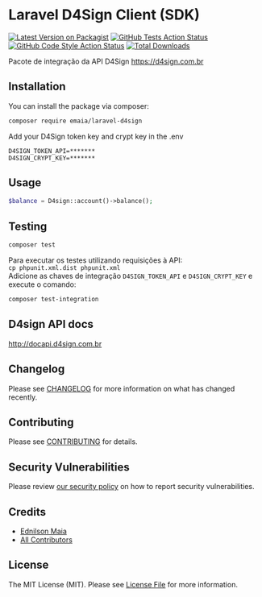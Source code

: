 # Laravel D4Sign Client (SDK)

[![Latest Version on Packagist](https://img.shields.io/packagist/v/emaia/laravel-d4sign.svg?style=flat-square)](https://packagist.org/packages/emaia/laravel-d4sign)
[![GitHub Tests Action Status](https://img.shields.io/github/workflow/status/emaia/laravel-d4sign/run-tests?label=tests)](https://github.com/emaia/laravel-d4sign/actions?query=workflow%3Arun-tests+branch%3Amain)
[![GitHub Code Style Action Status](https://img.shields.io/github/workflow/status/emaia/laravel-d4sign/Check%20&%20fix%20styling?label=code%20style)](https://github.com/emaia/laravel-d4sign/actions?query=workflow%3A"Check+%26+fix+styling"+branch%3Amain)
[![Total Downloads](https://img.shields.io/packagist/dt/emaia/laravel-d4sign.svg?style=flat-square)](https://packagist.org/packages/emaia/laravel-d4sign)

Pacote de integração da API D4Sign https://d4sign.com.br

## Installation

You can install the package via composer:

```bash
composer require emaia/laravel-d4sign
```

Add your D4Sign token key and crypt key in the .env

```
D4SIGN_TOKEN_API=*******  
D4SIGN_CRYPT_KEY=*******
```

## Usage

```php
$balance = D4sign::account()->balance();
```

## Testing

```bash
composer test
```

Para executar os testes utilizando requisições à API:  
`cp phpunit.xml.dist phpunit.xml`  
Adicione as chaves de integração `D4SIGN_TOKEN_API` e `D4SIGN_CRYPT_KEY` e execute o comando:

```bash
composer test-integration
```

## D4sign API docs

http://docapi.d4sign.com.br

## Changelog

Please see [CHANGELOG](CHANGELOG.md) for more information on what has changed recently.

## Contributing

Please see [CONTRIBUTING](.github/CONTRIBUTING.md) for details.

## Security Vulnerabilities

Please review [our security policy](../../security/policy) on how to report security vulnerabilities.

## Credits

- [Ednilson Maia](https://github.com/emaia)
- [All Contributors](../../contributors)

## License

The MIT License (MIT). Please see [License File](LICENSE.md) for more information.
